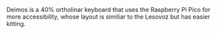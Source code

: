 Deimos is a 40% ortholinar keyboard that uses the Raspberry Pi Pico for more accessibility, whose layout is similiar to the Lesovoz but has easier kitting. 
